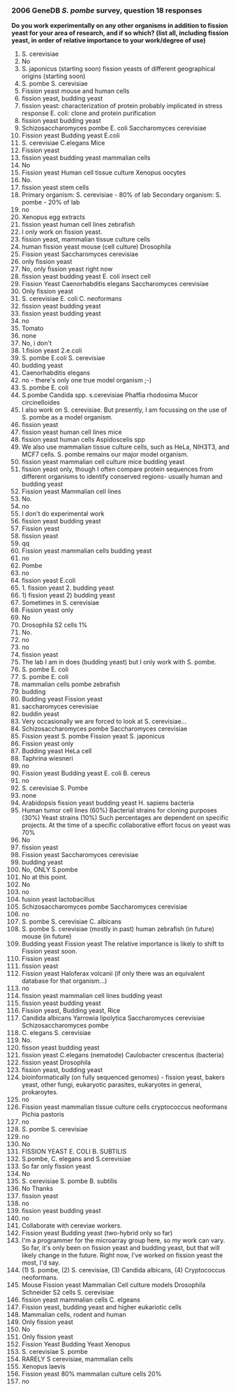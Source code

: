 ### 2006 GeneDB *S. pombe* survey, question 18 responses

<p><strong>Do you work experimentally on any other organisms in addition to fission yeast for your area of research, and if so which? (list all, including fission yeast, in order of relative importance to your work/degree of use)</strong></p>
<ol>
<li>S. cerevisiae</li>
<li>No</li>
<li>S. japonicus (starting soon) fission yeasts of different geographical origins (starting soon)</li>
<li>S. pombe S. cerevisiae</li>
<li>Fission yeast mouse and human cells</li>
<li>fission yeast, budding yeast</li>
<li>fission yeast: characterization of protein probably implicated in stress response E. coli: clone and protein purification</li>
<li>fission yeast budding yeast</li>
<li>Schizosaccharomyces pombe E. coli Saccharomyces cerevisiae</li>
<li>Fission yeast Budding yeast E.coli</li>
<li>S. cerevisiae C.elegans Mice</li>
<li>Fission yeast</li>
<li>fission yeast budding yeast mammalian cells</li>
<li>No</li>
<li>Fission yeast Human cell tissue culture Xenopus oocytes</li>
<li>No.</li>
<li>fission yeast stem cells</li>
<li>Primary organism: S. cerevisiae - 80% of lab Secondary organism: S. pombe - 20% of lab</li>
<li>no</li>
<li>Xenopus egg extracts</li>
<li>fission yeast human cell lines zebrafish</li>
<li>I only work on fission yeast.</li>
<li>fission yeast, mammalian tissue culture cells</li>
<li>human fission yeast mouse (cell culture) Drosophila</li>
<li>Fission yeast Saccharomyces cerevisiae</li>
<li>only fission yeast</li>
<li>No, only fission yeast right now</li>
<li>fission yeast budding yeast E. coli insect cell</li>
<li>Fission Yeast Caenorhabditis elegans Saccharomyces cerevisiae</li>
<li>Only fission yeast</li>
<li>S. cerevisiae E. coli C. neoformans</li>
<li>fission yeast budding yeast</li>
<li>fission yeast budding yeast</li>
<li>no</li>
<li>Tomato</li>
<li>none</li>
<li>No, i don&#39;t</li>
<li>1.fision yeast 2.e.coli</li>
<li>S. pombe E.coli S. cerevisiae</li>
<li>budding yeast</li>
<li>Caenorhabditis elegans</li>
<li>no - there&#39;s only one true model organism ;-)</li>
<li>S. pombe E. coli</li>
<li>S.pombe Candida spp. s.cerevisiae Phaffia rhodosima Mucor circinelloides</li>
<li>I also work on S. cerevisiae. But presently, I am focussing on the use of S. pombe as a model organism.</li>
<li>fission yeast</li>
<li>fission yeast human cell lines mice</li>
<li>fission yeast human cells Aspidoscelis spp</li>
<li>We also use mammalian tissue culture cells, such as HeLa, NIH3T3, and MCF7 cells. S. pombe remains our major model organism.</li>
<li>fission yeast mammalian cell culture mice budding yeast</li>
<li>fission yeast only, though I often compare protein sequences from different organisms to identify conserved regions- usually human and budding yeast</li>
<li>Fission yeast Mammalian cell lines</li>
<li>No.</li>
<li>no</li>
<li>I don&#39;t do experimental work</li>
<li>fission yeast budding yeast</li>
<li>Fission yeast</li>
<li>fission yeast</li>
<li>qq</li>
<li>Fission yeast mammalian cells budding yeast</li>
<li>no</li>
<li>Pombe</li>
<li>no</li>
<li>fission yeast E.coli</li>
<li>1. fission yeast 2. budding yeast</li>
<li>1) fission yeast 2) budding yeast</li>
<li>Sometimes in S. cerevisiae</li>
<li>Fission yeast only</li>
<li>No</li>
<li>Drosophila S2 cells 1%</li>
<li>No.</li>
<li>no</li>
<li>no</li>
<li>fission yeast</li>
<li>The lab I am in does (budding yeast) but I only work with S. pombe.</li>
<li>S. pombe E. coli</li>
<li>S. pombe E. coli</li>
<li>mammalian cells pombe zebrafish</li>
<li>budding</li>
<li>Budding yeast Fission yeast</li>
<li>saccharomyces cerevisiae</li>
<li>buddin yeast</li>
<li>Very occasionally we are forced to look at S. cerevisiae...</li>
<li>Schizosaccharomyces pombe Saccharomyces cerevisiae</li>
<li>Fission yeast S. pombe Fission yeast S. japonicus</li>
<li>Fission yeast only</li>
<li>Budding yeast HeLa cell</li>
<li>Taphrina wiesneri</li>
<li>no</li>
<li>Fission yeast Budding yeast E. coli B. cereus</li>
<li>no</li>
<li>S. cerevisiae S. Pombe</li>
<li>none</li>
<li>Arabidopsis fission yeast budding yeast H. sapiens bacteria</li>
<li>Human tumor cell lines (60%) Bacterial strains for cloning purposes (30%) Yeast strains (10%) Such percentages are dependent on specific projects. At the time of a specific collaborative effort focus on yeast was 70%</li>
<li>No</li>
<li>fission yeast</li>
<li>Fission yeast Saccharomyces cerevisiae</li>
<li>budding yeast</li>
<li>No, ONLY S.pombe</li>
<li>No at this point.</li>
<li>No</li>
<li>no</li>
<li>fusion yeast lactobacillus</li>
<li>Schizosaccharomyces pombe Saccharomyces cerevisiae</li>
<li>no</li>
<li>S. pombe S. cerevisiae C. albicans</li>
<li>S. pombe S. cerevisiae (mostly in past) human zebrafish (in future) mouse (in future)</li>
<li>Budding yeast Fission yeast The relative importance is likely to shift to Fission yeast soon.</li>
<li>Fission yeast</li>
<li>fission yeast</li>
<li>Fission yeast Haloferax volcanii (if only there was an equivalent database for that organism...)</li>
<li>no</li>
<li>fission yeast mammalian cell lines budding yeast</li>
<li>fission yeast budding yeast</li>
<li>Fission yeast, Budding yeast, Rice</li>
<li>Candida albicans Yarrowia lipolytica Saccharomyces cerevisiae Schizosaccharomyces pombe</li>
<li>C. elegans S. cerevisiae</li>
<li>No.</li>
<li>fisson yeast budding yeast</li>
<li>fission yeast C.elegans (nematode) Caulobacter crescentus (bacteria)</li>
<li>fission yeast Drosophila</li>
<li>fission yeast, budding yeast</li>
<li>bioinformatically (on fully sequenced genomes) - fission yeast, bakers yeast, other fungi, eukaryotic parasites, eukaryotes in general, prokaroytes.</li>
<li>no</li>
<li>Fission yeast mammalian tissue culture cells cryptococcus neoformans Pichia pastoris</li>
<li>no</li>
<li>S. pombe S. cerevisiae</li>
<li>no</li>
<li>No</li>
<li>FISSION YEAST E. COLI B. SUBTILIS</li>
<li>S.pombe, C. elegans and S.cerevisiae</li>
<li>So far only fission yeast</li>
<li>No</li>
<li>S. cerevisiae S. pombe B. subtilis</li>
<li>No Thanks</li>
<li>fission yeast</li>
<li>no</li>
<li>fission yeast budding yeast</li>
<li>no</li>
<li>Collaborate with cereviae workers.</li>
<li>Fission yeast Budding yeast (two-hybrid only so far)</li>
<li>I&#39;m a programmer for the microarray group here, so my work can vary. So far, it&#39;s only been on fission yeast and budding yeast, but that will likely change in the future. Right now, I&#39;ve worked on fission yeast the most, I&#39;d say.</li>
<li>(1) S. pombe, (2) S. cerevisiae, (3) Candida albicans, (4) Cryptococcus neoformans.</li>
<li>Mouse Fission yeast Mammalian Cell culture models Drosophila Schneider S2 cells S. cerevisiae</li>
<li>fission yeast mammalian cells C. elgeans</li>
<li>Fission yeast, budding yeast and higher eukariotic cells</li>
<li>Mammalian cells, rodent and human</li>
<li>Only fission yeast</li>
<li>No</li>
<li>Only fission yeast</li>
<li>Fission Yeast Budding Yeast Xenopus</li>
<li>S. cerevisiae S. pombe</li>
<li>RARELY S cerevisiae, mammalian cells</li>
<li>Xenopus laevis</li>
<li>Fission yeast 80% mammalian culture cells 20%</li>
<li>no</li>
</ol>